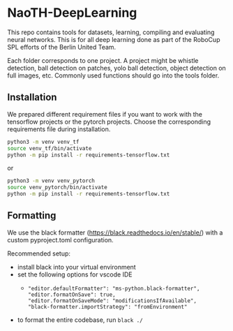 # NaoTH-DeepLearning
This repo contains tools for datasets, learning, compiling and evaluating neural networks. This is for all deep learning done as part of the RoboCup SPL efforts of the Berlin United Team.

Each folder corresponds to one project. A project might be whistle detection, ball detection on patches, yolo ball detection, object detection on full images, etc. Commonly used functions should go into the tools folder.

## Installation
We prepared different requirement files if you want to work with the tensorflow projects or the pytorch projects. Choose the corresponding requirements file during installation.

```bash
python3 -m venv venv_tf
source venv_tf/bin/activate
python -m pip install -r requirements-tensorflow.txt
```
or 
```bash
python3 -m venv venv_pytorch
source venv_pytorch/bin/activate
python -m pip install -r requirements-tensorflow.txt
```

## Formatting
We use the black formatter (https://black.readthedocs.io/en/stable/) with a custom pyproject.toml configuration.  


Recommended setup:
- install black into your virtual environment
- set the following options for vscode IDE
  - ```
    "editor.defaultFormatter": "ms-python.black-formatter",
    "editor.formatOnSave": true,
    "editor.formatOnSaveMode": "modificationsIfAvailable",
    "black-formatter.importStrategy": "fromEnvironment"
    ```
- to format the entire codebase, run `black ./`